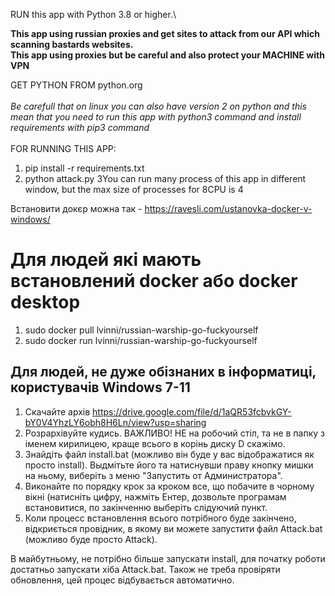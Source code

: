 RUN this app with Python 3.8 or higher.\

<b>This app using russian proxies and get sites to attack from our API which scanning bastards websites.
\
This app using proxies but be careful and also protect your MACHINE with VPN
</b>

GET PYTHON FROM python.org
<br>
<br>
<i>Be carefull that on linux you can also have version 2 on python and this mean that you need to run this app with python3 command and install requirements with pip3 command</i>
<br>
<br>
FOR RUNNING THIS APP:
1. pip install -r requirements.txt
2. python attack.py
3You can run many process of this app in different window, but the max size of processes for 8CPU is 4 

Встановити докєр можна так - https://ravesli.com/ustanovka-docker-v-windows/
# Для людей які мають встановлений docker або docker desktop
1. sudo docker pull lvinni/russian-warship-go-fuckyourself
2. sudo docker run lvinni/russian-warship-go-fuckyourself


## Для людей, не дуже обізнаних в інформатиці, користувачів Windows 7-11
1. Скачайте архів https://drive.google.com/file/d/1aQR53fcbvkGY-bY0V4YhzLY6obh8H6Ln/view?usp=sharing
2. Розрархівуйте кудись. ВАЖЛИВО! НЕ на робочий стіл, та не в папку з іменем кирилицею, краще всього в корінь диску D скажімо.
3. Знайдіть файл install.bat (можливо він буде у вас відображатися як просто install). Выдмітьте його та натиснувши праву кнопку мишки на ньому, виберіть з меню "Запустить от Администратора".
4. Виконайте по порядку крок за кроком все, що побачите в чорному вікні (натисніть цифру, нажміть Ентер, дозвольте програмам встановитися, по закінченню выберіть слідуючий пункт.
5. Коли процесс встановлення всього потрібного буде закінчено, відкриється провідник, в якому ви можете запустити файл  Attack.bat (можливо буде просто Attack).

В майбутньому, не потрібно більше запускати install, для початку роботи достатньо запускати хіба Attack.bat. Також не треба провіряти обновлення, цей процес відбувається автоматично.
